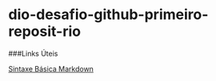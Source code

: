 # dio-desafio-github-primeiro-reposit-rio

###Links Úteis

[Sintaxe Básica Markdown](https://www.markdownguide.org/basic-syntax/)
